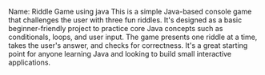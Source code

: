 Name: Riddle Game using java 
This is a simple Java-based console game that challenges the user with three fun riddles. It's designed as a basic beginner-friendly project to practice core Java concepts such as conditionals, loops, and user input. The game presents one riddle at a time, takes the user's answer, and checks for correctness. It's a great starting point for anyone learning Java and looking to build small interactive applications.
